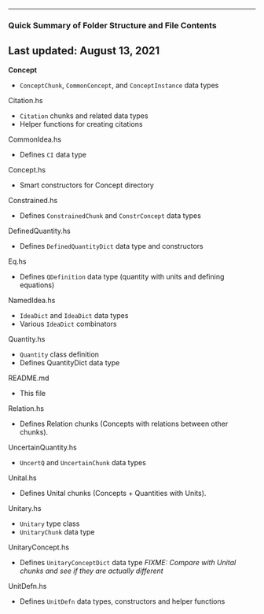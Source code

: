 ----------------------------------------------------------
### Quick Summary of Folder Structure and File Contents
Last updated: August 13, 2021
----------------------------------------------------------

**Concept**
  - `ConceptChunk`, `CommonConcept`, and `ConceptInstance` data types

Citation.hs
  - `Citation` chunks and related data types
  - Helper functions for creating citations

CommonIdea.hs
  - Defines `CI` data type

Concept.hs
  - Smart constructors for Concept directory

Constrained.hs
  - Defines `ConstrainedChunk` and `ConstrConcept` data types

DefinedQuantity.hs
  - Defines `DefinedQuantityDict` data type and constructors

Eq.hs
  - Defines `QDefinition` data type (quantity with units and defining equations)

NamedIdea.hs
  - `IdeaDict` and `IdeaDict` data types
  - Various `IdeaDict` combinators

Quantity.hs
  - `Quantity` class definition
  - Defines QuantityDict data type

README.md
  - This file

Relation.hs
  - Defines Relation chunks (Concepts with relations between other chunks).

UncertainQuantity.hs
  - `UncertQ` and `UncertainChunk` data types

Unital.hs
  - Defines Unital chunks (Concepts + Quantities with Units).

Unitary.hs
  - `Unitary` type class
  - `UnitaryChunk` data type

UnitaryConcept.hs
  - Defines `UnitaryConceptDict` data type *FIXME: Compare with Unital chunks and see if
    they are actually different*

UnitDefn.hs
  - Defines `UnitDefn` data types, constructors and helper functions
